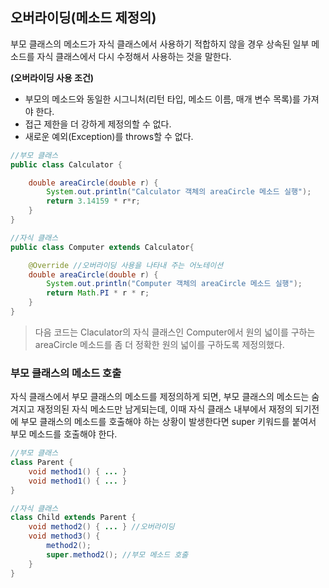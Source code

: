 ## 오버라이딩(메소드 제정의)

부모 클래스의 메소드가 자식 클래스에서 사용하기 적합하지 않을 경우 상속된 일부 메소드를 자식 클래스에서 다시 수정해서 사용하는 것을 말한다.

**(오버라이딩 사용 조건)**

- 부모의 메소드와 동일한 시그니처(리턴 타입, 메소드 이름, 매개 변수 목록)를 가져야 한다.
- 접근 제한을 더 강하게 제정의할 수 없다.
- 새로운 예외(Exception)를 throws할 수 없다.

```java
//부모 클래스
public class Calculator {

    double areaCircle(double r) {
        System.out.println("Calculator 객체의 areaCircle 메소드 실행");
        return 3.14159 * r*r;
    }
}

//자식 클래스
public class Computer extends Calculator{

    @Override //오버라이딩 사용을 나타내 주는 어노테이션
    double areaCircle(double r) {
        System.out.println("Computer 객체의 areaCircle 메소드 실행");
        return Math.PI * r * r;
    }
}
```

> 다음 코드는 Claculator의 자식 클래스인 Computer에서 원의 넓이를 구하는 areaCircle 메소드를 좀 더 정확한 원의 넓이를 구하도록 제정의했다.
> 

### 부모 클래스의 메소드 호출

자식 클래스에서 부모 클래스의 메소드를 제정의하게 되면, 부모 클래스의 메소드는 숨겨지고 재정의된 자식 메소드만 남게되는데, 이때 자식 클래스 내부에서 재정의 되기전에 부모 클래스의 메소드를 호출해야 하는 상황이 발생한다면 super 키워드를 붙여서 부모 메소드를 호출해야 한다.

```java
//부모 클래스
class Parent {
	void method1() { ... }
	void method1() { ... }
}

//자식 클래스
class Child extends Parent {
	void method2() { ... } //오버라이딩
	void method3() {
		method2();
		super.method2(); //부모 메소드 호출
	}
}
```
